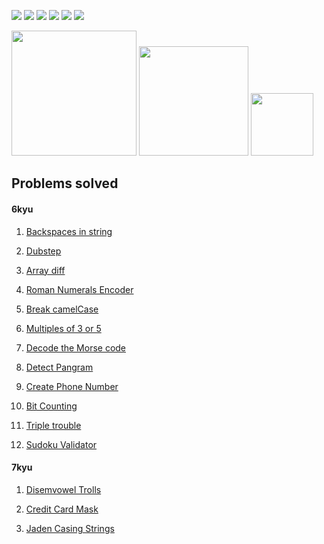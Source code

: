 <img src="https://img.shields.io/github/languages/code-size/murilofelpeto/codewars?style=for-the-badge"> <img src="https://img.shields.io/github/repo-size/murilofelpeto/codewars?color=purple&style=for-the-badge"> 
<img src="https://img.shields.io/github/languages/count/murilofelpeto/codewars?color=green&style=for-the-badge"> 
<img src="https://img.shields.io/github/languages/top/murilofelpeto/codewars?color=orange&style=for-the-badge">
<img src="https://img.shields.io/github/commit-activity/m/murilofelpeto/codewars?color=lime&style=for-the-badge">
<img src="https://img.shields.io/github/last-commit/murilofelpeto/codewars?color=darkgreen&style=for-the-badge">

<img src="https://tokei.rs/b1/github/murilofelpeto/codewars?category=code" width="200"> <img src="https://tokei.rs/b1/github/murilofelpeto/codewars?category=lines" width="175">
<img src="https://tokei.rs/b1/github/murilofelpeto/codewars?category=files" width="100">

## Problems solved

#### 6kyu

1. [Backspaces in string](https://www.codewars.com/kata/5727bb0fe81185ae62000ae3)

1. [Dubstep](https://www.codewars.com/kata/551dc350bf4e526099000ae5)

1. [Array diff](https://www.codewars.com/kata/523f5d21c841566fde000009)

1. [Roman Numerals Encoder](https://www.codewars.com/kata/51b62bf6a9c58071c600001b)

1. [Break camelCase](https://www.codewars.com/kata/5208f99aee097e6552000148)

1. [Multiples of 3 or 5](https://www.codewars.com/kata/514b92a657cdc65150000006)

1. [Decode the Morse code](https://www.codewars.com/kata/54b724efac3d5402db00065e)

1. [Detect Pangram](https://www.codewars.com/kata/545cedaa9943f7fe7b000048)

1. [Create Phone Number](https://www.codewars.com/kata/525f50e3b73515a6db000b83)

1. [Bit Counting](https://www.codewars.com/kata/526571aae218b8ee490006f4)

1. [Triple trouble](https://www.codewars.com/kata/55d5434f269c0c3f1b000058)

1. [Sudoku Validator](https://www.codewars.com/kata/529bf0e9bdf7657179000008)

#### 7kyu

1. [Disemvowel Trolls](https://www.codewars.com/kata/52fba66badcd10859f00097e)

1. [Credit Card Mask](https://www.codewars.com/kata/5412509bd436bd33920011bc)

1. [Jaden Casing Strings](https://www.codewars.com/kata/5390bac347d09b7da40006f6)